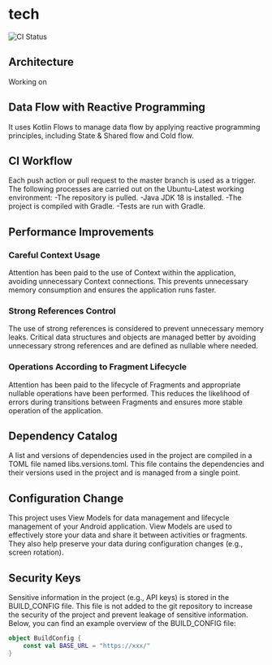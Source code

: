 # tech

![CI Status](https://github.com/basaransuleyman/tech/actions/workflows/ci.yml/badge.svg)


## Architecture
Working on 

## Data Flow with Reactive Programming

It uses Kotlin Flows to manage data flow by applying reactive programming principles, including State & Shared flow and Cold flow.

## CI Workflow

Each push action or pull request to the master branch is used as a trigger.
The following processes are carried out on the Ubuntu-Latest working environment:
    -The repository is pulled.
    -Java JDK 18 is installed.
    -The project is compiled with Gradle.
    -Tests are run with Gradle.

## Performance Improvements
### Careful Context Usage
Attention has been paid to the use of Context within the application, avoiding unnecessary Context connections. This prevents unnecessary memory consumption and ensures the application runs faster.

### Strong References Control
The use of strong references is considered to prevent unnecessary memory leaks. Critical data structures and objects are managed better by avoiding unnecessary strong references and are defined as nullable where needed.

### Operations According to Fragment Lifecycle
 Attention has been paid to the lifecycle of Fragments and appropriate nullable operations have been performed. This reduces the likelihood of errors during transitions between Fragments and ensures more stable operation of the application.

## Dependency Catalog

A list and versions of dependencies used in the project are compiled in a TOML file named libs.versions.toml. This file contains the dependencies and their versions used in the project and is managed from a single point.

## Configuration Change

This project uses View Models for data management and lifecycle management of your Android application. View Models are used to effectively store your data and share it between activities or fragments. They also help preserve your data during configuration changes (e.g., screen rotation).

## Security Keys

Sensitive information in the project (e.g., API keys) is stored in the BUILD_CONFIG file.
This file is not added to the git repository to increase the security of the project and prevent leakage of sensitive information.
Below, you can find an example overview of the BUILD_CONFIG file:

```kotlin
object BuildConfig {
    const val BASE_URL = "https://xxx/"
}
 

